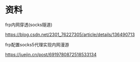 # 资料

frp内网穿透(socks隧道)

https://blog.csdn.net/2301_76227305/article/details/136490713

frp配置socks5代理实现内网漫游

https://juejin.cn/post/6919780872518533134